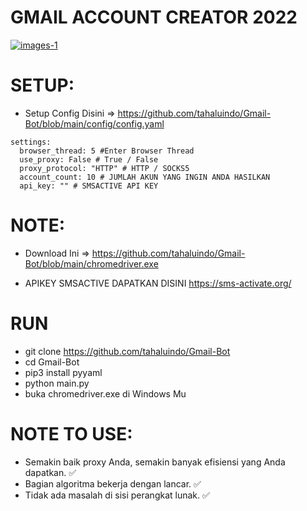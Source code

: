 # GMAIL ACCOUNT CREATOR 2022

<a href="https://github.com/tahaluindo/"><img src="https://i.ibb.co/s35Lr63/images-1.png" alt="images-1" border="0"></a>

# SETUP:

- Setup Config Disini => https://github.com/tahaluindo/Gmail-Bot/blob/main/config/config.yaml

````YML
settings:
  browser_thread: 5 #Enter Browser Thread
  use_proxy: False # True / False
  proxy_protocol: "HTTP" # HTTP / SOCKS5
  account_count: 10 # JUMLAH AKUN YANG INGIN ANDA HASILKAN
  api_key: "" # SMSACTIVE API KEY
````

# NOTE:

- Download Ini => https://github.com/tahaluindo/Gmail-Bot/blob/main/chromedriver.exe

- APIKEY SMSACTIVE DAPATKAN DISINI https://sms-activate.org/

# RUN

- git clone https://github.com/tahaluindo/Gmail-Bot
- cd Gmail-Bot
- pip3 install pyyaml
- python main.py
- buka chromedriver.exe di Windows Mu

# NOTE TO USE:

- Semakin baik proxy Anda, semakin banyak efisiensi yang Anda dapatkan. ✅ 
- Bagian algoritma bekerja dengan lancar. ✅
- Tidak ada masalah di sisi perangkat lunak. ✅ 
